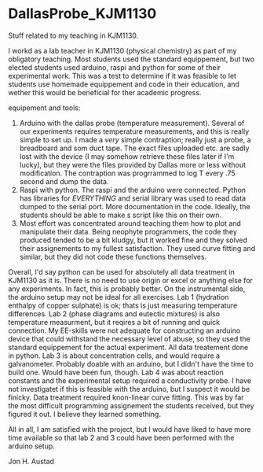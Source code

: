 # DallasProbe_KJM1130
Stuff related to my teaching in KJM1130.

I workd as a lab teacher in KJM1130 (physical chemistry) as part of my obligatory teaching. Most students used the standard equippement, but two elected students used arduino, raspi and python for some of their experimental work. This was a test to determine if it was feasible to let students use homemade equippement and code in their education, and wether this would be beneficial for ther academic progress.

equipement and tools:
1) Arduino with the dallas probe (temperature measurement). Several of our experiments requires temperature measurements, and this is really simple to set up. I made a *very* simple contraption; really just a probe, a breadboard and som duct tape. The exact files uploaded etc. are sadly lost with the device (I may somehow retrieve these files later if I'm lucky), but they were the files provided by Dallas more or less without modification. The contraption was progrrammed to log T every .75 second and dump the data.
2) Raspi with python. The raspi and the arduino were connected. Python has libraries for *EVERYTHING* and serial library was used to read data dumped to the serial port. More documentation in the code. Ideally, the students should be able to make s script like this on their own.
3) Most effort was concentrated around teaching them how to plot and manipulate their data. Being neophyte programmers, the code they produced tended to be a bit kludgy, but it worked fine and they solved their assignements to my fullest satisfaction. They used curve fitting and similar, but they did not code these functions themselves.

Overall, I'd say python can be used for absolutely all data treatment in KJM1130 as it is. There is no need to use origin or excel or anything else for any experiments. In fact, this is probably better. On the instrumental side, the arduino setup may not be ideal for all exercises. Lab 1 (hydration enthalpy of copper sulphate) is ok; thats is just measuring temperature differences. Lab 2 (phase diagrams and eutectic mixtures) is also temperature measurment, but it reqires a bit of running and quick connection. My EE-skills were not adequate for constructing an arduino device that could withstand the necessary level of abuse, so they used the standard equippement for the actual experiment. All data treatement done in python. Lab 3 is about concentration cells, and would require a galvanometer. Probably doable with an arduino, but I didn't have the time to build one. Would have been fun, though. Lab 4 was about reaction constants and the experimental setup required a conductivity probe. I have not investigatet if this is feasible with the arduino, but I suspect it would be finicky. Data treatment required knon-linear curve fitting. This was by far the most difficult programming assignement the students received, but they figured it out. I believe they learned something.

All in all, I am satisfied with the project, but I would have liked to have more time available so that lab 2 and 3 could have been performed with the arduino setup.

Jon H. Austad
